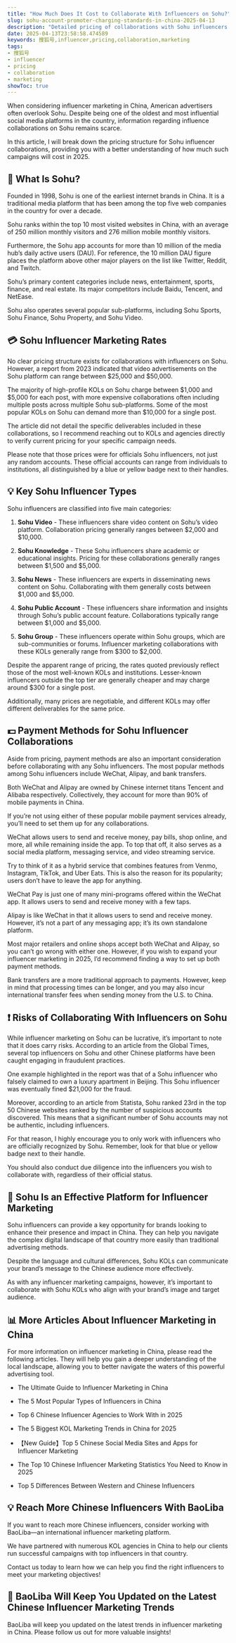 ```yaml
---
title: "How Much Does It Cost to Collaborate With Influencers on Sohu?"
slug: sohu-account-promoter-charging-standards-in-china-2025-04-13
description: "Detailed pricing of collaborations with Sohu influencers in China for American advertisers and brands."
date: 2025-04-13T23:58:58.474589
keywords: 搜狐号,influencer,pricing,collaboration,marketing
tags:
- 搜狐号
- influencer
- pricing
- collaboration
- marketing
showToc: true
---
```


When considering influencer marketing in China, American advertisers often overlook Sohu. Despite being one of the oldest and most influential social media platforms in the country, information regarding influence collaborations on Sohu remains scarce.

In this article, I will break down the pricing structure for Sohu influencer collaborations, providing you with a better understanding of how much such campaigns will cost in 2025.

## 📱 What Is Sohu?

Founded in 1998, Sohu is one of the earliest internet brands in China. It is a traditional media platform that has been among the top five web companies in the country for over a decade.

Sohu ranks within the top 10 most visited websites in China, with an average of 250 million monthly visitors and 276 million mobile monthly visitors.

Furthermore, the Sohu app accounts for more than 10 million of the media hub’s daily active users (DAU). For reference, the 10 million DAU figure places the platform above other major players on the list like Twitter, Reddit, and Twitch.

Sohu’s primary content categories include news, entertainment, sports, finance, and real estate. Its major competitors include Baidu, Tencent, and NetEase.

Sohu also operates several popular sub-platforms, including Sohu Sports, Sohu Finance, Sohu Property, and Sohu Video.

## 💳 Sohu Influencer Marketing Rates

No clear pricing structure exists for collaborations with influencers on Sohu. However, a report from 2023 indicated that video advertisements on the Sohu platform can range between $25,000 and $50,000.

The majority of high-profile KOLs on Sohu charge between $1,000 and $5,000 for each post, with more expensive collaborations often including multiple posts across multiple Sohu sub-platforms. Some of the most popular KOLs on Sohu can demand more than $10,000 for a single post.

The article did not detail the specific deliverables included in these collaborations, so I recommend reaching out to KOLs and agencies directly to verify current pricing for your specific campaign needs.

Please note that those prices were for officials Sohu influencers, not just any random accounts. These official accounts can range from individuals to institutions, all distinguished by a blue or yellow badge next to their handles.

## 💡 Key Sohu Influencer Types

Sohu influencers are classified into five main categories:

1. **Sohu Video** - These influencers share video content on Sohu’s video platform. Collaboration pricing generally ranges between $2,000 and $10,000.

2. **Sohu Knowledge** - These Sohu influencers share academic or educational insights. Pricing for these collaborations generally ranges between $1,500 and $5,000.

3. **Sohu News** - These influencers are experts in disseminating news content on Sohu. Collaborating with them generally costs between $1,000 and $5,000.

4. **Sohu Public Account** - These influencers share information and insights through Sohu’s public account feature. Collaborations typically range between $1,000 and $5,000.

5. **Sohu Group** - These influencers operate within Sohu groups, which are sub-communities or forums. Influencer marketing collaborations with these KOLs generally range from $300 to $2,000.

Despite the apparent range of pricing, the rates quoted previously reflect those of the most well-known KOLs and institutions. Lesser-known influencers outside the top tier are generally cheaper and may charge around $300 for a single post.

Additionally, many prices are negotiable, and different KOLs may offer different deliverables for the same price.

## 💵 Payment Methods for Sohu Influencer Collaborations

Aside from pricing, payment methods are also an important consideration before collaborating with any Sohu influencers. The most popular methods among Sohu influencers include WeChat, Alipay, and bank transfers.

Both WeChat and Alipay are owned by Chinese internet titans Tencent and Alibaba respectively. Collectively, they account for more than 90% of mobile payments in China.

If you’re not using either of these popular mobile payment services already, you’ll need to set them up for any collaborations.

WeChat allows users to send and receive money, pay bills, shop online, and more, all while remaining inside the app. To top that off, it also serves as a social media platform, messaging service, and video streaming service.

Try to think of it as a hybrid service that combines features from Venmo, Instagram, TikTok, and Uber Eats. This is also the reason for its popularity; users don’t have to leave the app for anything.

WeChat Pay is just one of many mini-programs offered within the WeChat app. It allows users to send and receive money with a few taps.

Alipay is like WeChat in that it allows users to send and receive money. However, it’s not a part of any messaging app; it’s its own standalone platform. 

Most major retailers and online shops accept both WeChat and Alipay, so you can’t go wrong with either one. However, if you wish to expand your influencer marketing in 2025, I’d recommend finding a way to set up both payment methods.

Bank transfers are a more traditional approach to payments. However, keep in mind that processing times can be longer, and you may also incur international transfer fees when sending money from the U.S. to China.

## ❗ Risks of Collaborating With Influencers on Sohu

While influencer marketing on Sohu can be lucrative, it’s important to note that it does carry risks. According to an article from the Global Times, several top influencers on Sohu and other Chinese platforms have been caught engaging in fraudulent practices.

One example highlighted in the report was that of a Sohu influencer who falsely claimed to own a luxury apartment in Beijing. This Sohu influencer was eventually fined $21,000 for the fraud.

Moreover, according to an article from Statista, Sohu ranked 23rd in the top 50 Chinese websites ranked by the number of suspicious accounts discovered. This means that a significant number of Sohu accounts may not be authentic, including influencers.

For that reason, I highly encourage you to only work with influencers who are officially recognized by Sohu. Remember, look for that blue or yellow badge next to their handle. 

You should also conduct due diligence into the influencers you wish to collaborate with, regardless of their official status.

## 📢 Sohu Is an Effective Platform for Influencer Marketing

Sohu influencers can provide a key opportunity for brands looking to enhance their presence and impact in China. They can help you navigate the complex digital landscape of that country more easily than traditional advertising methods.

Despite the language and cultural differences, Sohu KOLs can communicate your brand’s message to the Chinese audience more effectively.

As with any influencer marketing campaigns, however, it’s important to collaborate with Sohu KOLs who align with your brand’s image and target audience.

## 📊 More Articles About Influencer Marketing in China

For more information on influencer marketing in China, please read the following articles. They will help you gain a deeper understanding of the local landscape, allowing you to better navigate the waters of this powerful advertising tool.

- The Ultimate Guide to Influencer Marketing in China

- The 5 Most Popular Types of Influencers in China

- Top 6 Chinese Influencer Agencies to Work With in 2025

- The 5 Biggest KOL Marketing Trends in China for 2025

- 【New Guide】Top 5 Chinese Social Media Sites and Apps for Influencer Marketing

- The Top 10 Chinese Influencer Marketing Statistics You Need to Know in 2025

- Top 5 Differences Between Western and Chinese Influencers

## 💡 Reach More Chinese Influencers With BaoLiba

If you want to reach more Chinese influencers, consider working with BaoLiba—an international influencer marketing platform.

We have partnered with numerous KOL agencies in China to help our clients run successful campaigns with top influencers in that country.

Contact us today to learn how we can help you find the right influencers to meet your marketing objectives! 

## 📢 BaoLiba Will Keep You Updated on the Latest Chinese Influencer Marketing Trends

BaoLiba will keep you updated on the latest trends in influencer marketing in China. Please follow us out for more valuable insights!